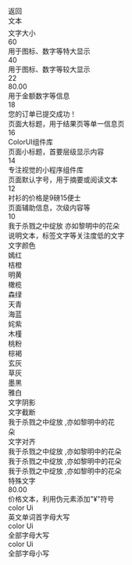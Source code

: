<div>
    <div>
        <div class="cu-custom" style="height: 45px;">
            <div class="cu-bar fixed bg-gradual-blue" style="height: 45px; padding-top: 0px;">
                <div class="action">
                    <uni-text class="cuIcon-back"><span></span></uni-text>返回
                </div>
                <div class="content" style="top: 0px;">文本</div>
            </div>
        </div>
    </div>
    <div class="cu-bar bg-white solid-bottom">
        <div class="action">
            <uni-text class="cuIcon-title text-blue"><span></span></uni-text>文字大小
        </div>
    </div>
    <div class="bg-white padding-lr">
        <div class="solids-bottom padding-xs flex align-center">
            <div class="padding">60</div>
            <div class="flex-sub text-center">
                <div class="solid-bottom text-xsl padding">
                    <uni-text class=" cuIcon-roundcheckfill text-green"><span></span></uni-text>
                </div>
                <div class="padding">用于图标、数字等特大显示</div>
            </div>
        </div>
        <div class="solids-bottom padding-xs flex align-center">
            <div class="padding">40</div>
            <div class="flex-sub text-center">
                <div class="solid-bottom text-sl padding">
                    <uni-text class=" cuIcon-roundcheckfill text-green"><span></span></uni-text>
                </div>
                <div class="padding">用于图标、数字等较大显示</div>
            </div>
        </div>
        <div class="solids-bottom padding-xs flex align-center">
            <div class="padding">22</div>
            <div class="flex-sub text-center">
                <div class="solid-bottom text-xxl padding">
                    <uni-text class="text-price text-red"><span>80.00</span></uni-text>
                </div>
                <div class="padding">用于金额数字等信息</div>
            </div>
        </div>
        <div class="solids-bottom padding-xs flex align-center">
            <div class="padding">18</div>
            <div class="flex-sub text-center">
                <div class="solid-bottom text-xl padding">
                    <uni-text class="text-black text-bold"><span>您的订单已提交成功！</span></uni-text>
                </div>
                <div class="padding">页面大标题，用于结果页等单一信息页</div>
            </div>
        </div>
        <div class="solids-bottom padding-xs flex align-center">
            <div class="padding">16</div>
            <div class="flex-sub text-center">
                <div class="solid-bottom text-lg padding">
                    <uni-text class="text-black"><span>ColorUI组件库</span></uni-text>
                </div>
                <div class="padding">页面小标题，首要层级显示内容</div>
            </div>
        </div>
        <div class="solids-bottom padding-xs flex align-center">
            <div class="padding">14</div>
            <div class="flex-sub text-center">
                <div class="solid-bottom text-df padding">专注视觉的小程序组件库</div>
                <div class="padding">页面默认字号，用于摘要或阅读文本</div>
            </div>
        </div>
        <div class="solids-bottom padding-xs flex align-center">
            <div class="padding">12</div>
            <div class="flex-sub text-center">
                <div class="solid-bottom text-sm padding">
                    <uni-text class="text-grey"><span>衬衫的价格是9磅15便士</span></uni-text>
                </div>
                <div class="padding">页面辅助信息，次级内容等</div>
            </div>
        </div>
        <div class="padding-xs flex align-center">
            <div class="padding">10</div>
            <div class="flex-sub text-center">
                <div class="solid-bottom text-xs padding">
                    <uni-text class="text-gray"><span>我于杀戮之中绽放 亦如黎明中的花朵</span></uni-text>
                </div>
                <div class="padding">说明文本，标签文字等关注度低的文字</div>
            </div>
        </div>
    </div>
    <div class="cu-bar bg-white solid-bottom margin-top">
        <div class="action">
            <uni-text class="cuIcon-title text-blue"><span></span></uni-text>文字颜色
        </div>
    </div>
    <div class="grid col-5 padding-sm">
        <div class="padding-sm">
            <div class="text-center text-red">嫣红</div>
        </div>
        <div class="padding-sm">
            <div class="text-center text-orange">桔橙</div>
        </div>
        <div class="padding-sm">
            <div class="text-center text-yellow">明黄</div>
        </div>
        <div class="padding-sm">
            <div class="text-center text-olive">橄榄</div>
        </div>
        <div class="padding-sm">
            <div class="text-center text-green">森绿</div>
        </div>
        <div class="padding-sm">
            <div class="text-center text-cyan">天青</div>
        </div>
        <div class="padding-sm">
            <div class="text-center text-blue">海蓝</div>
        </div>
        <div class="padding-sm">
            <div class="text-center text-purple">姹紫</div>
        </div>
        <div class="padding-sm">
            <div class="text-center text-mauve">木槿</div>
        </div>
        <div class="padding-sm">
            <div class="text-center text-pink">桃粉</div>
        </div>
        <div class="padding-sm">
            <div class="text-center text-brown">棕褐</div>
        </div>
        <div class="padding-sm">
            <div class="text-center text-grey">玄灰</div>
        </div>
        <div class="padding-sm">
            <div class="text-center text-gray">草灰</div>
        </div>
        <div class="padding-sm">
            <div class="text-center text-black">墨黑</div>
        </div>
        <div class="padding-sm">
            <div class="text-center text-white">雅白</div>
        </div>
    </div>
    <div class="cu-bar bg-white solid-bottom margin-top">
        <div class="action">
            <uni-text class="cuIcon-title text-blue"><span></span></uni-text>文字阴影
        </div>
    </div>
    <div class="grid col-5 padding-sm">
        <div class="padding-sm">
            <div class="text-center text-shadow text-red">
                <div class="cuIcon-ellipse text-xxl"></div>
            </div>
        </div>
        <div class="padding-sm">
            <div class="text-center text-shadow text-orange">
                <div class="cuIcon-ellipse text-xxl"></div>
            </div>
        </div>
        <div class="padding-sm">
            <div class="text-center text-shadow text-yellow">
                <div class="cuIcon-ellipse text-xxl"></div>
            </div>
        </div>
        <div class="padding-sm">
            <div class="text-center text-shadow text-olive">
                <div class="cuIcon-ellipse text-xxl"></div>
            </div>
        </div>
        <div class="padding-sm">
            <div class="text-center text-shadow text-green">
                <div class="cuIcon-ellipse text-xxl"></div>
            </div>
        </div>
        <div class="padding-sm">
            <div class="text-center text-shadow text-cyan">
                <div class="cuIcon-ellipse text-xxl"></div>
            </div>
        </div>
        <div class="padding-sm">
            <div class="text-center text-shadow text-blue">
                <div class="cuIcon-ellipse text-xxl"></div>
            </div>
        </div>
        <div class="padding-sm">
            <div class="text-center text-shadow text-purple">
                <div class="cuIcon-ellipse text-xxl"></div>
            </div>
        </div>
        <div class="padding-sm">
            <div class="text-center text-shadow text-mauve">
                <div class="cuIcon-ellipse text-xxl"></div>
            </div>
        </div>
        <div class="padding-sm">
            <div class="text-center text-shadow text-pink">
                <div class="cuIcon-ellipse text-xxl"></div>
            </div>
        </div>
        <div class="padding-sm">
            <div class="text-center text-shadow text-brown">
                <div class="cuIcon-ellipse text-xxl"></div>
            </div>
        </div>
        <div class="padding-sm">
            <div class="text-center text-shadow text-grey">
                <div class="cuIcon-ellipse text-xxl"></div>
            </div>
        </div>
        <div class="padding-sm">
            <div class="text-center text-shadow text-gray">
                <div class="cuIcon-ellipse text-xxl"></div>
            </div>
        </div>
        <div class="padding-sm">
            <div class="text-center text-shadow text-black">
                <div class="cuIcon-ellipse text-xxl"></div>
            </div>
        </div>
        <div class="padding-sm">
            <div class="text-center text-shadow text-white">
                <div class="cuIcon-ellipse text-xxl"></div>
            </div>
        </div>
    </div>
    <div class="cu-bar bg-white solid-bottom margin-top">
        <div class="action">
            <uni-text class="cuIcon-title text-blue"><span></span></uni-text>文字截断
        </div>
    </div>
    <div class="padding bg-white">
        <div class="text-cut padding bg-grey radius" style="width: 220px;">我于杀戮之中绽放 ,亦如黎明中的花朵
        </div>
    </div>
    <div class="cu-bar bg-white solid-bottom margin-top">
        <div class="action">
            <uni-text class="cuIcon-title text-blue"><span></span></uni-text>文字对齐
        </div>
    </div>
    <div class="padding bg-white">
        <div class="text-left padding">我于杀戮之中绽放 ,亦如黎明中的花朵</div>
        <div class="text-center padding">我于杀戮之中绽放 ,亦如黎明中的花朵</div>
        <div class="text-right padding">我于杀戮之中绽放 ,亦如黎明中的花朵</div>
    </div>
    <div class="cu-bar bg-white solid-bottom margin-top">
        <div class="action">
            <uni-text class="cuIcon-title text-blue"><span></span></uni-text>特殊文字
        </div>
    </div>
    <div class="padding text-center">
        <div class="padding-lr bg-white">
            <div class="solid-bottom padding">
                <uni-text class="text-price"><span>80.00</span></uni-text>
            </div>
            <div class="padding">价格文本，利用伪元素添加"¥"符号</div>
        </div>
        <div class="padding-lr bg-white margin-top">
            <div class="solid-bottom padding">
                <uni-text class="text-Abc"><span>color Ui</span></uni-text>
            </div>
            <div class="padding">英文单词首字母大写</div>
        </div>
        <div class="padding-lr bg-white margin-top">
            <div class="solid-bottom padding">
                <uni-text class="text-ABC"><span>color Ui</span></uni-text>
            </div>
            <div class="padding">全部字母大写</div>
        </div>
        <div class="padding-lr bg-white margin-top">
            <div class="solid-bottom padding">
                <uni-text class="text-abc"><span>color Ui</span></uni-text>
            </div>
            <div class="padding">全部字母小写</div>
        </div>
    </div>
</div>